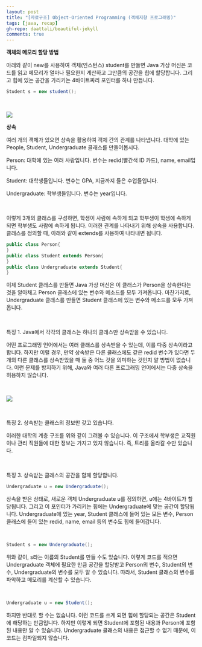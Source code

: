 ```yaml
---
layout: post
title: "[자료구조] Object-Oriented Programming (객체지향 프로그래밍)"
tags: [java, recap]
gh-repo: daattali/beautiful-jekyll
comments: true
---
```


**객체의 메모리 할당 방법**


아래와 같이 new를 사용하여 객체(인스턴스) student를 만들면 Java 가상 머신은 코드를 읽고 메모리가 얼마나 필요한지 계산하고 그만큼의 공간을 힙에 할당합니다. 그리고 힙에 있는 공간을 가리키는 4바이트짜리 포인터를 하나 만듭니다.

```java
Student s = new student();
```

<br>

![](https://cphinf.pstatic.net/mooc/20210428_50/1619586130057fyrgo_PNG/mceclip0.png)


**상속**


여러 개의 객체가 있으면 상속을 활용하여 객체 간의 관계를 나타냅니다. 대학에 있는 People, Student, Undergraduate 클래스를 만들어봅시다.


Person: 대학에 있는 여러 사람입니다. 변수는 redid(빨간색 ID 카드), name, email입니다.

Student: 대학생들입니다. 변수는 GPA, 지금까지 들은 수업들입니다.

Undergraduate: 학부생들입니다. 변수는 year입니다.

 <br>

이렇게 3개의 클래스를 구성하면, 학생이 사람에 속하게 되고 학부생이 학생에 속하게 되면 학부생도 사람에 속하게 됩니다. 이러한 관계를 나타내기 위해 상속을 사용합니다. 클래스를 정의할 때, 아래와 같이 extends를 사용하여 나타내면 됩니다.

```java
public class Person{
}
public class Student extends Person{
}
public class Undergraduate extends Student{
}
```

이제 Student 클래스를 만들면 Java 가상 머신은 이 클래스가 Person을 상속한다는 것을 알아채고 Person 클래스에 있는 변수와 메소드를 모두 가져옵니다. 마찬가지로, Undergraduate 클래스를 만들면 Student 클래스에 있는 변수와 메소드를 모두 가져옵니다.

 <br>

특징 1. Java에서 각각의 클래스는 하나의 클래스만 상속받을 수 있습니다.

어떤 프로그래밍 언어에서는 여러 클래스를 상속받을 수 있는데, 이를 다중 상속이라고 합니다. 하지만 이럴 경우, 만약 상속받은 다른 클래스에도 같은 redid 변수가 있다면 두 개의 다른 클래스를 상속받았을 때 둘 중 어느 것을 의미하는 것인지 알 방법이 없습니다. 이런 문제를 방지하기 위해, Java와 여러 다른 프로그래밍 언어에서는 다중 상속을 허용하지 않습니다.

<br>

![](https://cphinf.pstatic.net/mooc/20210428_208/1619586320261nfFIt_PNG/mceclip1.png)

 <br>

특징 2. 상속받는 클래스의 정보만 갖고 있습니다.

이러한 대학의 계층 구조를 위와 같이 그려볼 수 있습니다. 이 구조에서 학부생은 교직원이나 관리 직원들에 대한 정보는 가지고 있지 않습니다. 즉, 트리를 올라갈 수만 있습니다.

 <br>

특징 3. 상속받는 클래스의 공간을 함께 할당합니다.

```java
Undergraduate u = new Undergraduate();
```

상속을 받은 상태로, 새로운 객체 Undergraduate u를 정의하면, u에는 4바이트가 할당됩니다. 그리고 이 포인터가 가리키는 힙에는 Undergraduate에 맞는 공간이 할당됩니다. Undergraduate에 있는 year, Student 클래스에 들어 있는 모든 변수, Person 클래스에 들어 있는 redid, name, email 등의 변수도 힙에 들어갑니다.

 <br>

```java
Student s = new Undergraduate();
```

위와 같이, s라는 이름의 Student를 만들 수도 있습니다. 이렇게 코드를 적으면 Undergraduate 객체에 필요한 만큼 공간을 할당받고 Person의 변수, Student의 변수, Undergraduate의 변수를 모두 알 수 있습니다. 따라서, Student 클래스의 변수를 파악하고 메모리를 계산할 수 있습니다.

 <br>

```java
Undergraduate u = new Student();
```

하지만 반대로 할 수는 없습니다. 이런 코드를 쓰게 되면 힙에 할당되는 공간은 Student에 해당하는 만큼입니다. 하지만 이렇게 되면 Student에 포함된 내용과 Person에 포함된 내용만 알 수 있습니다. Undergraduate 클래스의 내용은 접근할 수 없기 때문에, 이 코드는 컴파일되지 않습니다.